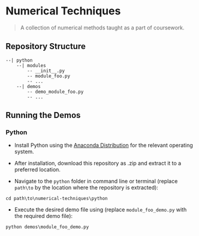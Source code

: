 # Numerical Techniques

> A collection of numerical methods taught as a part of coursework.

## Repository Structure

```
--| python
    --| modules
        -- __init__.py
        -- module_foo.py
        -- ...
    --| demos
        -- demo_module_foo.py
        -- ...
```

## Running the Demos

### Python

- Install Python using the [Anaconda Distribution](https://www.anaconda.com/distribution/) for the relevant operating system.

- After installation, download this repository as .zip and extract it to a preferred location.

- Navigate to the ```python``` folder in command line or terminal (replace ```path\to``` by the location where the repository is extracted):
```
cd path\to\numerical-techniques\python
```
- Execute the desired demo file using (replace ```module_foo_demo.py``` with the required demo file):
```
python demos\module_foo_demo.py
```

